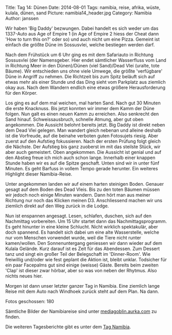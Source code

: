 Title: Tag 14: Dünen
Date: 2014-08-01
Tags: namibia, reise, afrika, wüste, kulala, dünen, sand
Picture: namibia14_header.jpg
Category: Namibia
Author: janssen

Wir haben 'Big Daddy' bezwungen. Dabei handelt es sich weder um das 1337-Auto aus Age of Empire 1 (in Age of Empire 2 hiess der Cheat dann 'How to turn this on?' oder so) und auch nicht um eine Pizza. Gemeint ist einfach die größte Düne im Sossusvlei, welche bestiegen werden darf.

Nach dem Frühstück um 6 Uhr ging es mit dem Safariauto in Richtung Sossusvlei (der Namensgeber. Hier endet sämtlicher Wasserfluss vom Land in Richtung Meer in den Dünen)/Dünen (viel Sand)/Dead Vlei (uralte, tote Bäume). Wir entschieden uns ohne viele Umwege, die größte 'verfügbare' Düne in Angriff zu nehmen. Die Richtzeit bis zum Spitz beläuft sich auf etwas mehr als einer Stunde und das Ding sieht vom Parkplatz aus ziemlich okay aus. Nach dem Wandern endlich eine etwas größere Herausforderung für den Körper.

Los ging es auf dem mal weichen, mal harten Sand. Nach gut 30 Minuten die erste Knacknuss. Bis jetzt konnten wir immer dem Kamm der Düne folgen. Nun galt es einen neuen Kamm zu erreichen. Also senkrecht den Sand hinauf. Schweissausbruch, schnelle Atmung, aber gut oben angekommen. Die Aussicht belohnt bereits jetzt. Big Daddy ist direkt neben dem Dead Vlei gelegen. Man wandert gleich nebenan und alleine deshalb ist die Vorfreude, auf die beinahe verboten guten Fotosujets riesig. Aber zuerst auf den Aufstieg fokussieren. Nach der ersten Prüfung folgt gleich die Nächste. Der Aufstieg bis ganz zuoberst im mit das steilste Stück, wir aber auch gemeistert. Oben angekommen. Die Aussicht ist genial und auf den Abstieg freue ich mich auch schon lange. Innerhalb einer knappen Stunde haben wir es auf die Spitze geschaft. Unten sind wir in unter fünf Minuten. Es geht Barfuss in vollem Tempo gerade herunter. Ein weiteres Highlight dieser Namibia-Reise.

Unter angekommen landen wir auf einem harten steinigen Boden. Genauer gesagt auf dem Boden des Dead Vleis. Bis zu den toten Bäumen müssen wir jedoch noch einige Minuten wandern. Dann hört man aus meiner Richtung nur noch das Klicken meinen D3. Anschliessend machen wir uns ziemlich direkt auf den Weg zurück in die Lodge.

Nun ist enspannen angesagt. Lesen, schlafen, duschen, sich auf den Nachmittag vorbereiten. Um 15 Uhr startet dann das Nachmittagsprogramm. Es geht hinunter in eine kleine Schlucht. Nicht wirklich spektakulär, aber doch spannend. Es handelt sich dabei um eine alte Wasserstelle, welche nur vom Menschen vorwendet wurde, weil die Tiere nicht runter kamen/wollen. Den Sonnenuntergang geniessen wir dann wieder auf dem Kulala Gelände. Kurz darauf ist es Zeit für das Abendessen. Zum Dessert tanz und singt ein großer Teil der Belegschaft im 'Dinner-Room'. Wie freiwillig und/oder wie fest geplant die Aktion ist, bleibt unklar. Todsicher für ein paar Facepalms gut sind einige (weisse) Gäste. Bereits beim zweiten 'Clap' ist dieser zwar hörbar, aber so was von neben der Rhytmus. Also nichts neues hier.

Morgen ist dann unser letzter ganzer Tag in Namibia. Eine ziemlich lange Reise mit dem Auto nach Windhoek zurück steht auf dem Plan. Na dann.

Fotos geschossen: 180

Sämtliche Bilder der Namibiareise sind unter [mediagoblin.aurka.com](http://mediagoblin.aurka.com/mediagoblin/mg.fcgi/u/janssen/collection/namibia-2014/) zu finden.

Die weiteren Tagesberichte gibt es unter dem [Tag Namibia](http://blog.aurka.com/tag/namibia.html).
